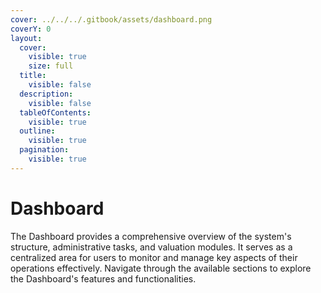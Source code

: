 ```yaml
---
cover: ../../../.gitbook/assets/dashboard.png
coverY: 0
layout:
  cover:
    visible: true
    size: full
  title:
    visible: false
  description:
    visible: false
  tableOfContents:
    visible: true
  outline:
    visible: true
  pagination:
    visible: true
---
```


# Dashboard

The Dashboard provides a comprehensive overview of the system's structure, administrative tasks, and valuation modules. It serves as a centralized area for users to monitor and manage key aspects of their operations effectively. Navigate through the available sections to explore the Dashboard's features and functionalities.
